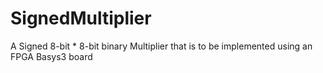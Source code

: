 # SignedMultiplier
A Signed 8-bit * 8-bit binary Multiplier that is to be implemented using an FPGA Basys3 board
